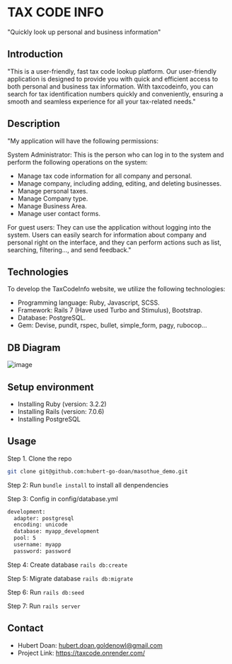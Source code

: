 # TAX CODE INFO
"Quickly look up personal and business information"
## Introduction
"This is a user-friendly, fast tax code lookup platform. Our user-friendly application is designed to provide you with quick and efficient access to both personal and business tax information. With taxcodeinfo, you can search for tax identification numbers quickly and conveniently, ensuring a smooth and seamless experience for all your tax-related needs."
## Description

"My application will have the following permissions:

System Administrator: This is the person who can log in to the system and perform the following operations on the system:

- Manage tax code information for all company and personal.
- Manage company, including adding, editing, and deleting businesses.
- Manage personal taxes.
- Manage Company type.
- Manage Business Area.
- Manage user contact forms.

For guest users: They can use the application without logging into the system. Users can easily search for information about company and personal right on the interface, and they can perform actions such as list, searching, filtering..., and send feedback."

## Technologies
To develop the TaxCodeInfo website, we utilize the following technologies:

- Programming language: Ruby, Javascript, SCSS.
- Framework: Rails 7 (Have used Turbo and Stimulus), Bootstrap.
- Database: PostgreSQL.
- Gem: Devise, pundit, rspec, bullet, simple_form, pagy, rubocop...
## DB Diagram
![image](https://github.com/hubert-go-doan/masothue_demo/assets/137854325/1d17d5d8-7715-4be8-a472-df5249fc4bf0)

## Setup environment
- Installing Ruby (version: 3.2.2)
- Installing Rails (version: 7.0.6)
- Installing PostgreSQL
## Usage
Step 1. Clone the repo
```sh
git clone git@github.com:hubert-go-doan/masothue_demo.git
```
Step 2: Run `bundle install` to install all denpendencies

Step 3: Config in config/database.yml

```sh
development:
  adapter: postgresql
  encoding: unicode
  database: myapp_development
  pool: 5
  username: myapp
  password: password
```
Step 4: Create database `rails db:create`

Step 5: Migrate database `rails db:migrate`

Step 6: Run `rails db:seed`

Step 7: Run `rails server`

## Contact
- Hubert Doan: hubert.doan.goldenowl@gmail.com
- Project Link: https://taxcode.onrender.com/



